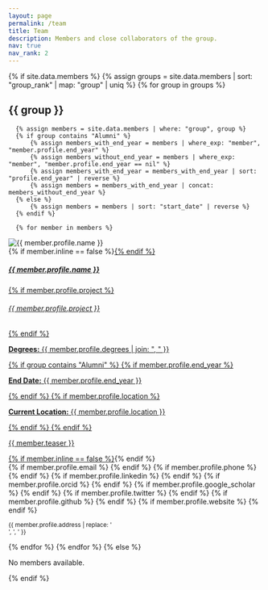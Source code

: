 ```yaml
---
layout: page
permalink: /team
title: Team
description: Members and close collaborators of the group.
nav: true
nav_rank: 2
---
```


{% if site.data.members %}
  {% assign groups = site.data.members | sort: "group_rank" | map: "group" | uniq %}
  {% for group in groups %}
  <h2>{{ group }}</h2>

      {% assign members = site.data.members | where: "group", group %}
      {% if group contains "Alumni" %}
          {% assign members_with_end_year = members | where_exp: "member", "member.profile.end_year" %}
          {% assign members_without_end_year = members | where_exp: "member", "member.profile.end_year == nil" %}
          {% assign members_with_end_year = members_with_end_year | sort: "profile.end_year" | reverse %}
          {% assign members = members_with_end_year | concat: members_without_end_year %}
      {% else %}
          {% assign members = members | sort: "start_date" | reverse %}
      {% endif %}
      
      {% for member in members %}
  <p>
      <div class="card {% if member.inline == false %}hoverable{% endif %}">
          <div class="row no-gutters">
              <div class="col-sm-4 col-md-3">
                  <img src="{{ '/assets/img/people/' | append: member.profile.image | relative_url }}" class="card-img img-fluid" alt="{{ member.profile.name }}" />
              </div>
              <div class="team col-sm-8 col-md-9">
                  <div class="card-body">
                      {% if member.inline == false %}<a href="{{ member.url | relative_url }}">{% endif %}
                      <h5 class="card-title">{{ member.profile.name }}</h5>
                      {% if member.profile.project %}<h6 class="card-subtitle mb-2 text-muted">{{ member.profile.project }}</h6>{% endif %}
                      <p class="card-text">
                          <strong>Degrees:</strong> {{ member.profile.degrees | join: ", " }}
                      </p>
                      {% if group contains "Alumni" %}
                          {% if member.profile.end_year %}
                              <p class="card-text">
                                  <strong>End Date:</strong> {{ member.profile.end_year }}
                              </p>
                          {% endif %}
                          {% if member.profile.location %}
                              <p class="card-text">
                                  <strong>Current Location:</strong> {{ member.profile.location }}
                              </p>
                          {% endif %}
                      {% endif %}
                      <p class="card-text">
                          {{ member.teaser }}
                      </p>
                      {% if member.inline == false %}</a>{% endif %}
                      <div class="contact-info">
                          {% if member.profile.email %}
                              <a href="mailto:{{ member.profile.email }}" class="card-link"><i class="fas fa-envelope"></i></a>
                          {% endif %}
                          {% if member.profile.phone %}
                              <a href="tel:{{ member.profile.phone }}" class="card-link"><i class="fas fa-phone"></i></a>
                          {% endif %}
                          {% if member.profile.linkedin %}
                              <a href="https://linkedin.com/in/{{ member.profile.linkedin }}/" class="card-link" target="_blank"><i class="fab fa-linkedin"></i></a>
                          {% endif %}
                          {% if member.profile.orcid %}
                              <a href="https://orcid.org/{{ member.profile.orcid }}" class="card-link" target="_blank"><i class="fab fa-orcid"></i></a>
                          {% endif %}
                          {% if member.profile.google_scholar %}
                              <a href="{{ member.profile.google_scholar }}" class="card-link" target="_blank"><i class="fab fa-google-scholar"></i></a>
                          {% endif %}
                          {% if member.profile.twitter %}
                              <a href="https://twitter.com/{{ member.profile.twitter }}" class="card-link" target="_blank"><i class="fab fa-twitter"></i></a>
                          {% endif %}
                          {% if member.profile.github %}
                              <a href="https://github.com/{{ member.profile.github }}" class="card-link" target="_blank"><i class="fab fa-github"></i></a>
                          {% endif %}
                          {% if member.profile.website %}
                              <a href="{{ member.profile.website }}" class="card-link" target="_blank"><i class="fas fa-globe"></i></a>
                          {% endif %}
                      </div>
                      <p class="card-text">
                          <small class="text-muted"><i class="fas fa-thumbtack"></i> {{ member.profile.address | replace: '<br />', ', ' }}</small>
                      </p>
                  </div>
              </div>
          </div>
      </div>
  </p>
      {% endfor %}
  {% endfor %}
{% else %}
  <p>No members available.</p>
{% endif %}
